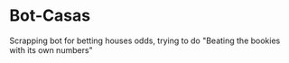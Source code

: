 # Bot-Casas
Scrapping bot for betting houses odds, trying to do "Beating the bookies with its own numbers"
